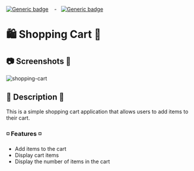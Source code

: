 [![Generic badge](https://img.shields.io/badge/React-v18.2.0-blue.svg)](https://reactjs.org/)&nbsp;&nbsp;&nbsp; - &nbsp;&nbsp;[![Generic badge](https://img.shields.io/badge/Website-DOWN-red.svg)](https://atlassianblog.wpengine.com/wp-content/uploads/2017/12/44-incredible-404-error-pages@3x-1560x760.png)

# 🛍️ Shopping Cart 🛒

## 📷 Screenshots 📸
![shopping-cart](https://user-images.githubusercontent.com/13999498/221061093-fdecf604-75b3-49a3-a042-11d0534517d4.gif)

## ️🧾 Description 🧾

This is a simple shopping cart application that allows users to add items to their cart.

### ◽ Features ◽

- Add items to the cart
- Display cart items
- Display the number of items in the cart

